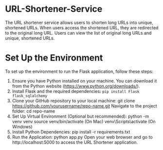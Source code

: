 # URL-Shortener-Service

The URL shortener service allows users to shorten long URLs into unique, shortened URLs. When users access the shortened URL, they are redirected to the original long URL. Users can view the list of original long URLs and unique, shortened URLs.

# Set Up the Environment 

To set up the environment to run the Flask application, follow these steps: 
1. Ensure you have Python installed on your machine. You can download it from the Python website (https://www.python.org/downloads/).
2. Install Flask and the required dependencies:
    ``` pip install Flask flask_sqlalchemy ```
3. Clone your GitHub repository to your local machine:
    git clone https://github.com/yourusername/repo-name.git
   Navigate to the project folder:
   cd repo-name
4. Set Up Virtual Environment (Optional but recommended):
   python -m venv venv 
   source venv/bin/activate (On Mac)
   venv\Scripts\activate (On Windows)
5. Install Python Dependencies:
   pip install -r requirements.txt
6. Run the Application:
   python app.py
   Open your web browser and go to http://localhost:5000 to access the URL Shortener application.
